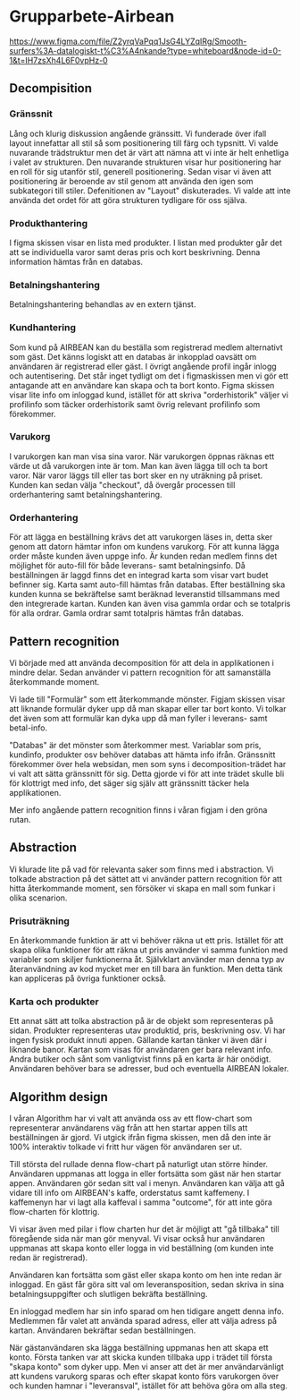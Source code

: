 # Grupparbete-Airbean

https://www.figma.com/file/Z2yrqVaPqq1JsG4LYZqIRg/Smooth-surfers%3A-datalogiskt-t%C3%A4nkande?type=whiteboard&node-id=0-1&t=IH7zsXh4L6F0vpHz-0

## Decompisition

### Gränssnit

Lång och klurig diskussion angående gränssitt. Vi funderade över ifall layout innefattar all stil så som positionering till färg och typsnitt. Vi valde nuvarande trädstruktur men det är värt att nämna att vi inte är helt enhetliga i valet av strukturen. Den nuvarande strukturen visar hur positionering har en roll för sig utanför stil, generell positionering. Sedan visar vi även att positionering är beroende av stil genom att använda den igen som subkategori till stiler. Defenitionen av "Layout" diskuterades. Vi valde att inte använda det ordet för att göra strukturen tydligare för oss själva.


### Produkthantering
 
I figma skissen visar en lista med produkter. I listan med produkter går det att se individuella varor samt deras pris och kort beskrivning. Denna information hämtas från en databas.


### Betalningshantering

Betalningshantering behandlas av en extern tjänst.


### Kundhantering

Som kund på AIRBEAN kan du beställa som registrerad medlem alternativt som gäst. Det känns logiskt att en databas är inkopplad oavsätt om användaren är registrerad eller gäst. I övrigt angående profil ingår inlogg och autentisering. Det står inget tydligt om det i figmaskissen men vi gör ett antagande att en användare kan skapa och ta bort konto. Figma skissen visar lite info om inloggad kund, istället för att skriva "orderhistorik" väljer vi profilinfo som täcker orderhistorik samt övrig relevant profilinfo som förekommer.


### Varukorg

I varukorgen kan man visa sina varor. När varukorgen öppnas räknas ett värde ut då varukorgen inte är tom. Man kan även lägga till och ta bort varor. När varor läggs till eller tas bort sker en ny uträkning på priset. Kunden kan sedan välja "checkout", då övergår processen till orderhantering samt betalningshantering.


### Orderhantering

För att lägga en beställning krävs det att varukorgen läses in, detta sker genom att datorn hämtar infon om kundens varukorg. För att kunna lägga order måste kunden även uppge info. Är kunden redan medlem finns det möjlighet för auto-fill för både leverans- samt betalningsinfo. Då beställningen är laggd finns det en integrad karta som visar vart budet befinner sig. Karta samt auto-fill hämtas från databas.
Efter beställning ska kunden kunna se bekräftelse samt beräknad leveranstid tillsammans med den integrerade kartan. Kunden kan även visa gammla ordar och se totalpris för alla ordrar. Gamla ordrar samt totalpris hämtas från databas.


## Pattern recognition

Vi började med att använda decomposition för att dela in applikationen i mindre delar. Sedan använder vi pattern recognition för att samanställa återkommande moment. 

Vi lade till "Formulär" som ett återkommande mönster. Figjam skissen visar att liknande formulär dyker upp då man skapar eller tar bort konto. 
Vi tolkar det även som att formulär kan dyka upp då man fyller i leverans- samt betal-info. 

"Databas" är det mönster som återkommer mest. Variablar som pris, kundinfo, produkter osv behöver databas att hämta info ifrån. 
Gränssnitt förekommer över hela websidan, men som syns i decomposition-trädet har vi valt att sätta gränssnitt för sig. Detta gjorde vi för att inte trädet skulle bli för klottrigt med info, det säger sig själv att gränssnitt täcker hela applikationen.

Mer info angående pattern recognition finns i våran figjam i den gröna rutan.

 
## Abstraction

Vi klurade lite på vad för relevanta saker som finns med i abstraction. Vi tolkade abstraction på det sättet att vi använder pattern recognition för att hitta återkommande moment, sen försöker vi skapa en mall som funkar i olika scenarion. 


### Prisuträkning

En återkommande funktion är att vi behöver räkna ut ett pris. Istället för att skapa olika funktioner för att räkna ut pris använder vi samma funktion med variabler som skiljer funktionerna åt. Självklart använder man denna typ av återanvändning av kod mycket mer en till bara än funktion. Men detta tänk kan appliceras på övriga funktioner också.


### Karta och produkter

Ett annat sätt att tolka abstraction på är de objekt som representeras på sidan. Produkter representeras utav produktid, pris, beskrivning osv. Vi har ingen fysisk produkt innuti appen. Gällande kartan tänker vi även där i liknande banor. Kartan som visas för användaren ger bara relevant info. Andra butiker och sånt som vanligtvist finns på en karta är här onödigt. Användaren behöver bara se adresser, bud och eventuella AIRBEAN lokaler.



## Algorithm design

I våran Algorithm har vi valt att använda oss av ett flow-chart som representerar användarens väg från att hen startar appen tills att beställningen är gjord. Vi utgick ifrån figma skissen, men då den inte är 100% interaktiv tolkade vi fritt hur vägen för användaren ser ut. 

Till största del rullade denna flow-chart på naturligt utan större hinder. Användaren uppmanas att logga in eller fortsätta som gäst när hen startar appen. Användaren gör sedan sitt val i menyn. Användaren kan välja att gå vidare till info om AIRBEAN's kaffe, orderstatus samt kaffemeny. I kaffemenyn har vi lagt alla kaffeval i samma "outcome", för att inte göra flow-charten för klottrig. 

Vi visar även med pilar i flow charten hur det är möjligt att "gå tillbaka" till föregående sida när man gör menyval. Vi visar också hur användaren uppmanas att skapa konto eller logga in vid beställning (om kunden inte redan är registrerad). 

Användaren kan fortsätta som gäst eller skapa konto om hen inte redan är inloggad. En gäst får göra sitt val om leveransposition, sedan skriva in sina betalningsuppgifter och  slutligen bekräfta beställning.

En inloggad medlem har sin info sparad om hen tidigare angett denna info. Medlemmen får valet att använda sparad adress, eller att välja adress på kartan. Användaren bekräftar sedan beställningen.

När gästanvändaren ska lägga beställning uppmanas hen att skapa ett konto. Första tanken var att skicka kunden tillbaka upp i trädet till första "skapa konto" som dyker upp. Men vi anser att det är mer användarvänligt att kundens varukorg sparas och efter skapat konto förs varukorgen över och kunden hamnar i "leveransval", istället för att behöva göra om alla steg.
